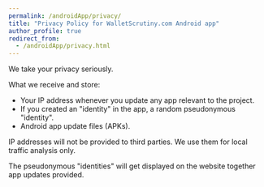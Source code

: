 ```yaml
---
permalink: /androidApp/privacy/
title: "Privacy Policy for WalletScrutiny.com Android app"
author_profile: true
redirect_from:
  - /androidApp/privacy.html
---
```


We take your privacy seriously.

What we receive and store:

* Your IP address whenever you update any app relevant to the project.
* If you created an "identity" in the app, a random pseudonymous "identity".
* Android app update files (APKs).

IP addresses will not be provided to third parties. We use them for local
traffic analysis only.

The pseudonymous "identities" will get displayed on the website together app
updates provided.
